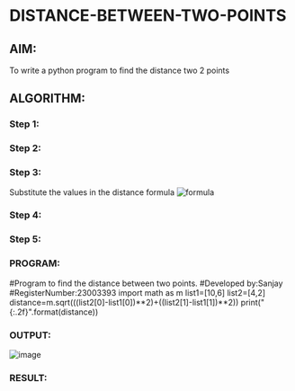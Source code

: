 # DISTANCE-BETWEEN-TWO-POINTS

## AIM:
To write a python program to find the distance two 2 points
## ALGORITHM:
### Step 1: 
### Step 2: 
### Step 3: 
Substitute the values in the distance formula  ![formula](/formula.JPG)
### Step 4: 
### Step 5: 
### PROGRAM:
#Program to find the distance between two points.
#Developed by:Sanjay
#RegisterNumber:23003393
import math as m 
list1=[10,6]
list2=[4,2]
distance=m.sqrt(((list2[0]-list1[0])**2)+((list2[1]-list1[1])**2))
print("{:.2f}".format(distance))


### OUTPUT:
![image](https://github.com/Sanjaikee/DISTANCE-BETWEEN-TWO-POINTS/assets/150231888/f40bc89e-8a3b-4e3a-9755-4b47ecb0011d)


### RESULT:

